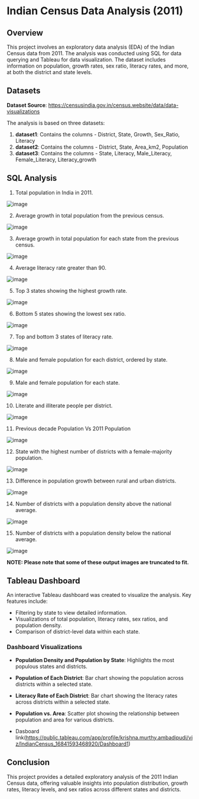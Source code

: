 # Indian Census Data Analysis (2011)

## Overview
This project involves an exploratory data analysis (EDA) of the Indian Census data from 2011. The analysis was conducted using SQL for data querying and Tableau for data visualization. The dataset includes information on population, growth rates, sex ratio, literacy rates, and more, at both the district and state levels.

## Datasets
**Dataset Source**: https://censusindia.gov.in/census.website/data/data-visualizations

The analysis is based on three datasets:

1. **dataset1**: Contains the columns - District, State, Growth, Sex_Ratio, Literacy
2. **dataset2**: Contains the columns - District, State, Area_km2, Population
3. **dataset3**: Contains the columns - State, Literacy, Male_Literacy, Female_Literacy, Literacy_growth

## SQL Analysis

1. Total population in India in 2011.

![image](https://github.com/user-attachments/assets/980a1633-1b3b-49fb-a4c3-2aa39c716028)

2. Average growth in total population from the previous census.

![image](https://github.com/user-attachments/assets/c4e678dc-d3ae-4aeb-8e6c-b4bd92ef582e)

3. Average growth in total population for each state from the previous census.

![image](https://github.com/user-attachments/assets/569a8bf2-8dfc-4a4c-87e0-4d35a27916da)

4. Average literacy rate greater than 90.

![image](https://github.com/user-attachments/assets/2c4b36f9-fc84-43ab-9253-2f197e19e76e)

5. Top 3 states showing the highest growth rate.

![image](https://github.com/user-attachments/assets/e1fc6bfc-fcad-4ba5-a6e5-28fd17e7e51b)

6. Bottom 5 states showing the lowest sex ratio.

![image](https://github.com/user-attachments/assets/8b5ddb88-a2b9-4987-9789-156cdab5b0e4)

7. Top and bottom 3 states of literacy rate.

![image](https://github.com/user-attachments/assets/b766cfaa-ff16-4fb2-bdd5-5d430d44327d)

8. Male and female population for each district, ordered by state.

![image](https://github.com/user-attachments/assets/db82480c-4d1e-4622-a34e-968b7467940a)

9. Male and female population for each state.

![image](https://github.com/user-attachments/assets/39f7ff1c-5c9c-4216-a2ea-c17ef8cb84dc)

10. Literate and illiterate people per district.

![image](https://github.com/user-attachments/assets/beebefe5-73df-4a36-b82a-2267d9ad222e)

11. Previous decade Population Vs 2011 Population

![image](https://github.com/user-attachments/assets/e8f6e93e-a084-4955-a38a-665a9b1008bc)

12. State with the highest number of districts with a female-majority population.

![image](https://github.com/user-attachments/assets/84030dab-ee54-4e8a-8bd9-16bb7733ba6e)

13. Difference in population growth between rural and urban districts.

![image](https://github.com/user-attachments/assets/09ec693f-fb06-4ccc-975d-a57bc05ed995)

14. Number of districts with a population density above the national average.

![image](https://github.com/user-attachments/assets/163a56ec-d431-4026-a8be-090135970f08)

15. Number of districts with a population density below the national average.

![image](https://github.com/user-attachments/assets/b4a50973-d571-44cc-8aa0-1c1d8cb6c94d)

**NOTE: Please note that some of these output images are truncated to fit.**

## Tableau Dashboard
An interactive Tableau dashboard was created to visualize the analysis. Key features include:
- Filtering by state to view detailed information.
- Visualizations of total population, literacy rates, sex ratios, and population density.
- Comparison of district-level data within each state.

### Dashboard Visualizations
- **Population Density and Population by State**: Highlights the most populous states and districts.
- **Population of Each District**: Bar chart showing the population across districts within a selected state.
- **Literacy Rate of Each District**: Bar chart showing the literacy rates across districts within a selected state.
- **Population vs. Area**: Scatter plot showing the relationship between population and area for various districts.

- Dasboard link(https://public.tableau.com/app/profile/krishna.murthy.ambadipudi/viz/IndianCensus_16841593468920/Dashboard1)
  

## Conclusion
This project provides a detailed exploratory analysis of the 2011 Indian Census data, offering valuable insights into population distribution, growth rates, literacy levels, and sex ratios across different states and districts.


